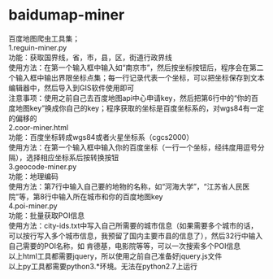 # baidumap-miner
百度地图爬虫工具集；<br>
1.reguin-miner.py<br>
功能：获取国界线，省，市，县，区，街道行政界线<br>
使用方法：在第一个输入框中输入如“南京市”，然后按坐标按钮后，程序会在第二个输入框中输出界限坐标点集；每一行记录代表一个坐标，可以把坐标保存到文本编辑器中，然后导入到GIS软件使用即可<br>
注意事项：使用之前自己去百度地图api中心申请key，然后把第6行中的“你的百度地图key”换成你自己的key；程序获取的坐标是百度坐标系的，对wgs84有一定的偏移的<br>
2.coor-miner.html<br>
功能：百度坐标转成wgs84或者火星坐标系（cgcs2000）<br>
使用方法：在第一个输入框中输入你的百度坐标（一行一个坐标，经纬度用逗号分隔），选择相应坐标系后按转换按钮<br>
3.geocode-miner.py<br>
功能：地理编码<br>
使用方法：第7行中输入自己要的地物的名称，如“河海大学”，“江苏省人民医院”等，第8行中输入所在城市和你的百度地图key<br>
4.poi-miner.py<br>
功能：批量获取POI信息<br>
使用方法：city-ids.txt中写入自己所需要的城市信息（如果需要多个城市的话，可以按行写入多个城市信息，我预留了国内主要市县的信息了），然后32行中输入自己需要的POI名称，如 肯德基，电影院等等，可以一次搜索多个POI信息<br>
以上html工具都需要jquery，所以使用之前自己准备好jquery.js文件<br>
以上py工具都需要python3.*环境。无法在python2.7上运行<br>
